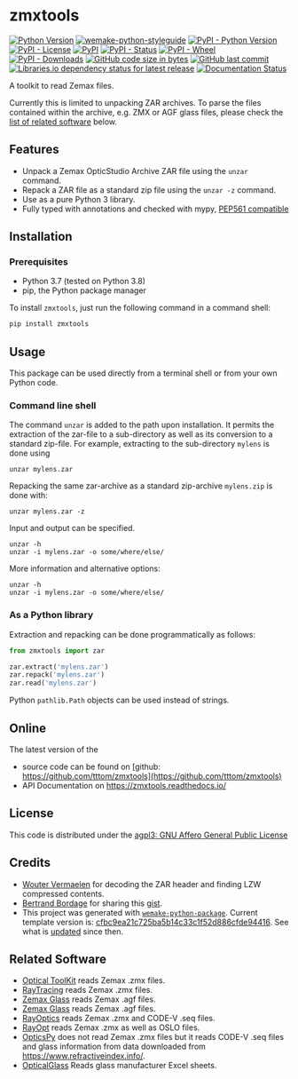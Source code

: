 # zmxtools

[![Python Version](https://img.shields.io/pypi/pyversions/zmxtools.svg)](https://pypi.org/project/zmxtools/)
[![wemake-python-styleguide](https://img.shields.io/badge/style-wemake-000000.svg)](https://github.com/wemake-services/wemake-python-styleguide)
[![PyPI - Python Version](https://img.shields.io/pypi/pyversions/zmxtools)](https://www.python.org/downloads)
[![PyPI - License](https://img.shields.io/pypi/l/zmxtools)](https://opensource.org/licenses/AGPL-3.0)
[![PyPI](https://img.shields.io/pypi/v/zmxtools?label=version&color=808000)](https://github.com/tttom/ZmxTools/tree/master/python)
[![PyPI - Status](https://img.shields.io/pypi/status/zmxtools)](https://pypi.org/project/zmxtools/tree/master/python)
[![PyPI - Wheel](https://img.shields.io/pypi/wheel/zmxtools?label=python%20wheel)](https://pypi.org/project/zmxtools/#files)
[![PyPI - Downloads](https://img.shields.io/pypi/dm/zmxtools)](https://pypi.org/project/zmxtools/)
[![GitHub code size in bytes](https://img.shields.io/github/languages/code-size/tttom/ZmxTools)](https://github.com/tttom/ZmxTools)
[![GitHub last commit](https://img.shields.io/github/last-commit/tttom/ZmxTools)](https://github.com/tttom/ZmxTools)
[![Libraries.io dependency status for latest release](https://img.shields.io/librariesio/release/pypi/zmxtools)](https://libraries.io/pypi/zmxtools)
[![Documentation Status](https://readthedocs.org/projects/zmxtools/badge/?version=latest)](https://readthedocs.org/projects/zmxtools)

A toolkit to read Zemax files.

Currently this is limited to unpacking ZAR archives. To parse the files contained within the archive, e.g. ZMX or AGF 
glass files, please check the [list of related software](#related-software) below.

## Features
- Unpack a Zemax OpticStudio Archive ZAR file using the `unzar` command.
- Repack a ZAR file as a standard zip file using the `unzar -z` command.
- Use as a pure Python 3 library.
- Fully typed with annotations and checked with mypy, [PEP561 compatible](https://www.python.org/dev/peps/pep-0561/)

## Installation
### Prerequisites
- Python 3.7 (tested on Python 3.8)
- pip, the Python package manager

To install `zmxtools`, just run the following command in a command shell:
```bash
pip install zmxtools
```

## Usage
This package can be used directly from a terminal shell or from your own Python code.

### Command line shell
The command `unzar` is added to the path upon installation. It permits the extraction of the zar-file to a sub-directory
as well as its conversion to a standard zip-file. For example, extracting to the sub-directory `mylens` is done using 
```console
unzar mylens.zar
```
Repacking the same zar-archive as a standard zip-archive `mylens.zip` is done with:
```console
unzar mylens.zar -z
```
Input and output can be specified. 
```console
unzar -h
unzar -i mylens.zar -o some/where/else/
```
More information and alternative options:
```console
unzar -h
unzar -i mylens.zar -o some/where/else/
```

### As a Python library
Extraction and repacking can be done programmatically as follows:
```python
from zmxtools import zar

zar.extract('mylens.zar')
zar.repack('mylens.zar')
zar.read('mylens.zar')
```
Python `pathlib.Path` objects can be used instead of strings.

## Online
The latest version of the
- source code can be found on
[github: https://github.com/tttom/zmxtools](https://github.com/tttom/zmxtools)
- API Documentation on https://zmxtools.readthedocs.io/

## License
This code is distributed under the
[agpl3: GNU Affero General Public License](https://www.gnu.org/licenses/agpl-3.0.en.html)

## Credits
- [Wouter Vermaelen](https://github.com/m9710797) for decoding the ZAR header and finding LZW compressed contents.
- [Bertrand Bordage](https://github.com/BertrandBordage) for sharing this [gist](https://gist.github.com/BertrandBordage/611a915e034c47aa5d38911fc0bc7df9).
- This project was generated with [`wemake-python-package`](https://github.com/wemake-services/wemake-python-package). Current template version is: [cfbc9ea21c725ba5b14c33c1f52d886cfde94416](https://github.com/wemake-services/wemake-python-package/tree/cfbc9ea21c725ba5b14c33c1f52d886cfde94416). See what is [updated](https://github.com/wemake-services/wemake-python-package/compare/cfbc9ea21c725ba5b14c33c1f52d886cfde94416...master) since then.

## Related Software
- [Optical ToolKit](https://github.com/draustin/otk) reads Zemax .zmx files.
- [RayTracing](https://github.com/DCC-Lab/RayTracing) reads Zemax .zmx files.
- [Zemax Glass](https://github.com/nzhagen/zemaxglass) reads Zemax .agf files.
- [Zemax Glass](https://github.com/nzhagen/zemaxglass) reads Zemax .agf files.
- [RayOptics](https://github.com/mjhoptics/ray-optics) reads Zemax .zmx and CODE-V .seq files.
- [RayOpt](https://github.com/quartiq/rayopt) reads Zemax .zmx as well as OSLO files.
- [OpticsPy](https://github.com/Sterncat/opticspy) does not read Zemax .zmx files but it reads CODE-V .seq files and
  glass information from data downloaded from https://www.refractiveindex.info/.
- [OpticalGlass](https://github.com/mjhoptics/opticalglass) Reads glass manufacturer Excel sheets.
